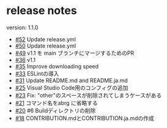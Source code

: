 # release notes
version: 1.1.0
- [#52](https://github.com/digital-go-jp/abr-geocoder/pull/52)  Update release.yml
- [#50](https://github.com/digital-go-jp/abr-geocoder/pull/50)  Update release.yml
- [#49](https://github.com/digital-go-jp/abr-geocoder/pull/49)  v1.1 を main ブランチにマージするためのPR
- [#36](https://github.com/digital-go-jp/abr-geocoder/pull/36)  v1.1
- [#35](https://github.com/digital-go-jp/abr-geocoder/pull/35)  Improve downloading speed
- [#33](https://github.com/digital-go-jp/abr-geocoder/pull/33)  ESLintの導入
- [#31](https://github.com/digital-go-jp/abr-geocoder/pull/31)  Update README.md and README.ja.md
- [#25](https://github.com/digital-go-jp/abr-geocoder/pull/25)  Visual Studio Code用のコンフィグの追加
- [#23](https://github.com/digital-go-jp/abr-geocoder/pull/23)  Fix: "other"のスペースが削除されてしまうケースがある
- [#21](https://github.com/digital-go-jp/abr-geocoder/pull/21)  コマンド名をabrg に省略する
- [#20](https://github.com/digital-go-jp/abr-geocoder/pull/20)  #6 Buildディレクトリの削除
- [#18](https://github.com/digital-go-jp/abr-geocoder/pull/18)  CONTRIBUTION.mdとCONTRIBUTION.ja.mdの作成
